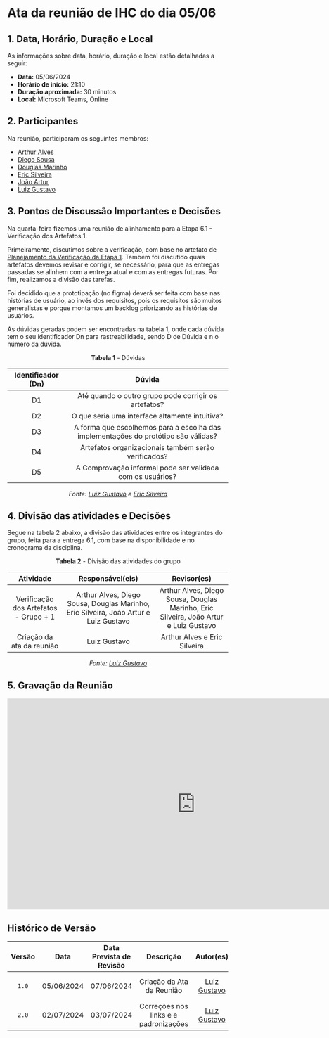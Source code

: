 # Ata da reunião de IHC do dia 05/06

## <a>1. Data, Horário, Duração e Local</a>

As informações sobre data, horário, duração e local estão detalhadas a seguir:

- **Data:** 05/06/2024
- **Horário de início:** 21:10
- **Duração aproximada:** 30 minutos
- **Local:** Microsoft Teams, Online


## <a>2. Participantes</a>

Na reunião, participaram os seguintes membros:

- [Arthur Alves](https://github.com/arthrok)
- [Diego Sousa](https://github.com/DiegoSousaLeite)
- [Douglas Marinho](https://github.com/M4RINH0)
- [Eric Silveira](https://github.com/ericbky)
- [João Artur](https://github.com/joao-artl)
- [Luiz Gustavo](https://github.com/LuizGust4vo)


## <a>3. Pontos de Discussão Importantes e Decisões</a>

Na quarta-feira fizemos uma reunião de alinhamento para a Etapa 6.1 - Verificação dos Artefatos 1. 

Primeiramente, discutimos sobre a verificação, com base no artefato de [Planejamento da Verificação da Etapa 1](https://interacao-humano-computador.github.io/2024.1-CD-MOJ/verificacao/etapa1/planejamento/). Também foi discutido quais artefatos devemos revisar e corrigir, se necessário, para que as entregas passadas se alinhem com a entrega atual e com as entregas futuras. Por fim, realizamos a divisão das tarefas.

Foi decidido que a prototipação (no figma) deverá ser feita com base nas histórias de usuário, ao invés dos requisitos, pois os requisitos são muitos generalistas e porque montamos um backlog priorizando as histórias de usuários.

As dúvidas geradas podem ser encontradas na tabela 1, onde cada dúvida tem o seu identificador Dn para rastreabilidade, sendo D de Dúvida e n o número da dúvida.

<center>

**Tabela 1** - Dúvidas

| Identificador (Dn) | Dúvida |
| :------: | :----------: |
| D1 | Até quando o outro grupo pode corrigir os artefatos? | 
| D2 | O que seria uma interface altamente intuitiva? |
| D3 | A forma que escolhemos para a escolha das implementações do protótipo são válidas? |
| D4 | Artefatos organizacionais também serão verificados? |
| D5 | A Comprovação informal pode ser validada com os usuários? |

_Fonte: [Luiz Gustavo](https://github.com/LuizGust4vo) e [Eric Silveira](https://github.com/ericbky)_

</center>


## <a>4. Divisão das atividades e Decisões</a>

Segue na tabela 2 abaixo, a divisão das atividades entre os integrantes do grupo, feita para a entrega 6.1, com base na disponibilidade e no cronograma da disciplina.

<center>

**Tabela 2** - Divisão das atividades do grupo

| Atividade | Responsável(eis) | Revisor(es) |
| :------: | :------: | :------: |
| Verificação dos Artefatos - Grupo + 1 | Arthur Alves, Diego Sousa, Douglas Marinho, Eric Silveira, João Artur e Luiz Gustavo | Arthur Alves, Diego Sousa, Douglas Marinho, Eric Silveira, João Artur e Luiz Gustavo |
| Criação da ata da reunião | Luiz Gustavo | Arthur Alves e Eric Silveira |

_Fonte: [Luiz Gustavo](https://github.com/LuizGust4vo)_

</center>


## <a>5. Gravação da Reunião</a>

<iframe width="853" height="480" src="https://www.youtube.com/embed/ur_c5fvTQuo?si=5E5EzpOiTEp-66bC" title="5ª Reunião - Grupo 01 (CD-MOJ) - IHC" frameborder="0" allow="accelerometer; autoplay; clipboard-write; encrypted-media; gyroscope; picture-in-picture; web-share" referrerpolicy="strict-origin-when-cross-origin" allowfullscreen></iframe>


## <a>Histórico de Versão</a>

| Versão | Data | Data Prevista de Revisão | Descrição | Autor(es) | Revisor(es) |
| :------: | :----------: | :-----------: | :-----------: | :---------: | :---------: |
| `1.0` | 05/06/2024 | 07/06/2024 | Criação da Ata da Reunião | [Luiz Gustavo](https://github.com/LuizGust4vo) | [Arthur Alves](https://github.com/arthrok) e [Eric Silveira](https://github.com/ericbky) |
| `2.0` | 02/07/2024 | 03/07/2024 | Correções nos links e e padronizações | [Luiz Gustavo](https://github.com/LuizGust4vo) | - |